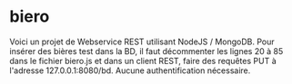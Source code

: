 # biero

Voici un projet de Webservice REST utilisant NodeJS / MongoDB. ﻿Pour insérer des bières test dans la BD, il faut décommenter les lignes 20 à 85 dans le fichier biero.js et dans un client REST, faire des requêtes PUT à l'adresse 127.0.0.1:8080/bd. Aucune authentification nécessaire.
